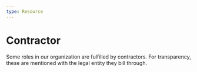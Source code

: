 ```yaml
---
type: Resource
---
```


# Contractor

Some roles in our organization are fulfilled by contractors.
For transparency, these are mentioned with the legal entity they bill through.
